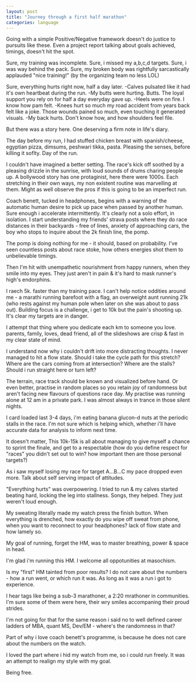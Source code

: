 ```yaml
---
layout: post
title: "Journey through a first half marathon"
categories: language
---
```


Going with a simple Positive/Negative framework doesn't do justice to pursuits like these. Even a project report talking about goals achieved, timings, doesn't hit the spot.

Sure, my training was incomplete. 
Sure, i missed my a,b,c,d targets.
Sure, i was way behind the pack.
Sure, my broken body was rightfully sarcastically applauded "nice training!" (by the organizing team no less LOL)

Sure, everything hurts right now, half a day later.
    -Calves pulsated like it had it's own heartbeat during the run.
    -My butts were hurting. Butts. The loyal support you rely on for half a day everyday gave up.
    -Heels were on fire. I know how pam felt.
    -Knees hurt so much my road accident from years back felt like a joke. Those wounds pained so much, even touching it generated visuals.
    -My back hurts. Don't know how, and how shoulders feel file.

But there was a story here. One deserving a firm note in life's diary.

 The day before my run, I had stuffed chicken breast with spanish/cheese, egyptian pizza, dimsums, peshwari tikka, pasta. Pleasing the senses, before killing it soflty. Day of the run.

I couldn't have imagined a better setting. The race's kick off soothed by a pleasing drizzle in the sunrise, with loud sounds of drums charing people up.
A bollywood story has one protaginist, here there were 1000s. Each stretching in their own ways, my non existent routine was marvelling at them. Might as well observe the pros if this is going to be an imperfect run.

Coach benett, tucked in headphones, begins with a warning of the automatic human desire to pick up pace when passed by another human. Sure enough i accelerate intermittently. It's clearly not a solo effort, in isolation.
I start understanding my friends' strava posts where they do race distances in their backyards - free of lines, anxiety of approaching cars, the boy who stops to inquire about the 2k finish line, the pomp.

The pomp is doing nothing for me - it should, based on probability. I've seen countless posts about race stoke, how others energies shot them to unbelievable timings.

Then I'm hit with unempathetic nourishment from happy runners, when they smile into my eyes. They just aren't in pain & it's hard to mask runner's high's endorphins.

I raech 5k. faster than my training pace. I can't help notice oddities around me - a marathi running barefoot with a flag, an overweight aunt running 21k (who rests against my human pole when later on she was about to pass out). Building focus is a challenge, i get to 10k but the pain's shooting up. It's clear my targets are in danger.

I attempt that thing where you dedicate each km to someone you love. parents, family, loves, dead friend, all of the slideshows are crisp & fast in my clear state of mind.

I understand now why i couldn't drift into more distracting thoughts. I never managed to hit a flow state.
Should i take the cycle path for this stretch? Where are the cars coming from at intersection? Where are the stalls? Should i run straight here or turn left?

The terrain, race track should be known and visualized before hand. Or even better, practise in random places so you retain joy of randomness but aren't facing new flavours of questions race day.
My practise was running alone at 12 am in a private park. I was almost always in trance in those silent nights.

I card loaded last 3-4 days, i'm eating banana glucon-d nuts at the periodic stalls in the race. I'm not sure which is helping which, whether i'll have accurate data for analysis to inform next time.

It doesn't matter, This 10k-15k is all about managing to give myself a chance to sprint the finale, and get to a respectable (how do you define respect for "races" you didn't set out to win? how important then are those personal targets?)

As i saw myself losing my race for target A...B...C my pace dropped even more. Talk about self serving impact of attitudes.

"Everything hurts" was overpowering. I tried to run & my calves started beating hard, locking the leg into stallness.
Songs, they helped. They just weren't loud enough.

My sweating literally made my watch press the finish button. When everything is drenched, how exactly do you wipe off sweat from phone, when you want to reconnect to your headphones? lack of flow state and how lamely so.

My goal of running, forget the HM, was to master breathing, power & space in head.

I'm glad i'm running this HM. I welcome all oppotunities at masochism. 

Is my "first" HM tainted from poor results? I do not care about the numbers - how a run went, or which run it was. As long as it was a run i got to experience.

I hear tags like being a sub-3 marathoner, a 2:20 mrathoner in communities. I'm sure some of them were here, their wry smiles accompaning their proud strides.

I'm not going for that for the same reason i said no to well defined career ladders of MBA, quant MS, Dev/EM - where's the randomness in that?

Part of why i love coach benett's programme, is because he does not care about the numbers on the watch. 

I loved the part where i hid my watch from me, so i could run freely. It was an attempt to realign my style with my goal.

Being free.
